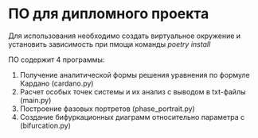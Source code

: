 # ПО для дипломного проекта

Для использования необходимо создать виртуальное окружение и установить зависимость при пмощи команды _poetry install_

ПО содержит 4 программы:
1. Получение аналитической формы решения уравнения по формуле Кардано (cardano.py)
2. Расчет особых точек системы и их анализ с выводом в txt-файлы (main.py)
3. Построение фазовых портретов (phase_portrait.py)
4. Создание бифуркационных диаграмм относительно параметра c (bifurcation.py)
